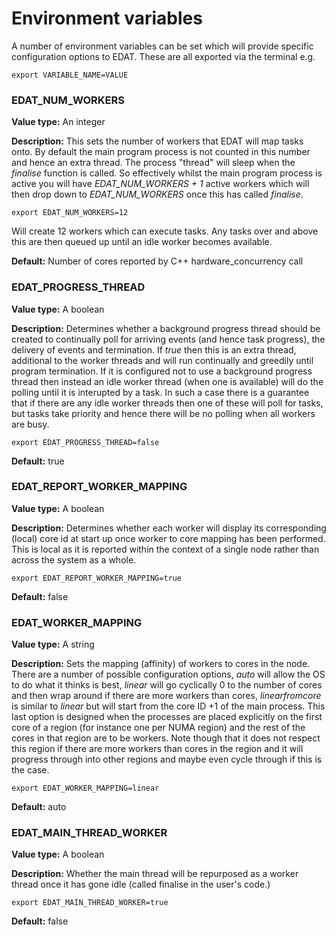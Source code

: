 # Environment variables

A number of environment variables can be set which will provide specific configuration options to EDAT. These are all exported via the terminal e.g.

```
export VARIABLE_NAME=VALUE
```

### EDAT_NUM_WORKERS

**Value type:** An integer

**Description:** This sets the number of workers that EDAT will map tasks onto. By default the main program process is not counted in this number and hence an extra thread. The process "thread" will sleep when the *finalise* function is called. So effectively whilst the main program process is active you will have *EDAT_NUM_WORKERS + 1* active workers which will then drop down to *EDAT_NUM_WORKERS* once this has called *finalise*. 

```
export EDAT_NUM_WORKERS=12
```

Will create 12 workers which can execute tasks. Any tasks over and above this are then queued up until an idle worker becomes available.

**Default:** Number of cores reported by C++ hardware_concurrency call

### EDAT_PROGRESS_THREAD

**Value type:** A boolean

**Description:** Determines whether a background progress thread should be created to continually poll for arriving events (and hence task progress), the delivery of events and termination. If *true* then this is an extra thread, additional to the worker threads and will run continually and greedily until program termination. If it is configured not to use a background progress thread then instead an idle worker thread (when one is available) will do the polling until it is interupted by a task. In such a case there is a guarantee that if there are any idle worker threads then one of these will poll for tasks, but tasks take priority and hence there will be no polling when all workers are busy.

```
export EDAT_PROGRESS_THREAD=false
```

**Default:** true

### EDAT_REPORT_WORKER_MAPPING

**Value type:** A boolean

**Description:** Determines whether each worker will display its corresponding (local) core id at start up once worker to core mapping has been performed. This is local as it is reported within the context of a single node rather than across the system as a whole.

```
export EDAT_REPORT_WORKER_MAPPING=true
```

**Default:** false

### EDAT_WORKER_MAPPING

**Value type:** A string

**Description:** Sets the mapping (affinity) of workers to cores in the node. There are a number of possible configuration options, *auto* will allow the OS to do what it thinks is best, *linear* will go cyclically 0 to the number of cores and then wrap around if there are more workers than cores, *linearfromcore* is similar to *linear* but will start from the core ID +1 of the main process. This last option is designed when the processes are placed explicitly on the first core of a region (for instance one per NUMA region) and the rest of the cores in that region are to be workers. Note though that it does not respect this region if there are more workers than cores in the region and it will progress through into other regions and maybe even cycle through if this is the case.

```
export EDAT_WORKER_MAPPING=linear
```

**Default:** auto

### EDAT_MAIN_THREAD_WORKER

**Value type:** A boolean

**Description:** Whether the main thread will be repurposed as a worker thread once it has gone idle (called finalise in the user's code.) 

```
export EDAT_MAIN_THREAD_WORKER=true
```

**Default:** false